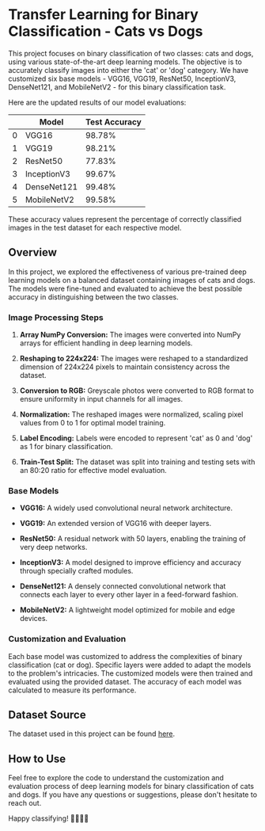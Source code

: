 
# Transfer Learning for Binary Classification - Cats vs Dogs

This project focuses on binary classification of two classes: cats and dogs, using various state-of-the-art deep learning models. The objective is to accurately classify images into either the 'cat' or 'dog' category. We have customized six base models - VGG16, VGG19, ResNet50, InceptionV3, DenseNet121, and MobileNetV2 - for this binary classification task.

Here are the updated results of our model evaluations:

|   | Model       | Test Accuracy |
|---|-------------|---------------|
| 0 | VGG16       | 98.78%        |
| 1 | VGG19       | 98.21%        |
| 2 | ResNet50    | 77.83%        |
| 3 | InceptionV3 | 99.67%        |
| 4 | DenseNet121 | 99.48%        |
| 5 | MobileNetV2 | 99.58%        |

These accuracy values represent the percentage of correctly classified images in the test dataset for each respective model.

## Overview

In this project, we explored the effectiveness of various pre-trained deep learning models on a balanced dataset containing images of cats and dogs. The models were fine-tuned and evaluated to achieve the best possible accuracy in distinguishing between the two classes.

### Image Processing Steps

1. **Array NumPy Conversion:**
   The images were converted into NumPy arrays for efficient handling in deep learning models.

2. **Reshaping to 224x224:**
   The images were reshaped to a standardized dimension of 224x224 pixels to maintain consistency across the dataset.

3. **Conversion to RGB:**
   Greyscale photos were converted to RGB format to ensure uniformity in input channels for all images.

4. **Normalization:**
   The reshaped images were normalized, scaling pixel values from 0 to 1 for optimal model training.

5. **Label Encoding:**
   Labels were encoded to represent 'cat' as 0 and 'dog' as 1 for binary classification.

6. **Train-Test Split:**
   The dataset was split into training and testing sets with an 80:20 ratio for effective model evaluation.

### Base Models

- **VGG16:**
  A widely used convolutional neural network architecture.
  
- **VGG19:**
  An extended version of VGG16 with deeper layers.
  
- **ResNet50:**
  A residual network with 50 layers, enabling the training of very deep networks.
  
- **InceptionV3:**
  A model designed to improve efficiency and accuracy through specially crafted modules.
  
- **DenseNet121:**
  A densely connected convolutional network that connects each layer to every other layer in a feed-forward fashion.
  
- **MobileNetV2:**
  A lightweight model optimized for mobile and edge devices.

### Customization and Evaluation

Each base model was customized to address the complexities of binary classification (cat or dog). Specific layers were added to adapt the models to the problem's intricacies. The customized models were then trained and evaluated using the provided dataset. The accuracy of each model was calculated to measure its performance.

## Dataset Source

The dataset used in this project can be found [here](https://www.kaggle.com/datasets/shaunthesheep/microsoft-catsvsdogs-dataset).

## How to Use

Feel free to explore the code to understand the customization and evaluation process of deep learning models for binary classification of cats and dogs. If you have any questions or suggestions, please don't hesitate to reach out.

Happy classifying! 🐾🐱🐶🚀
